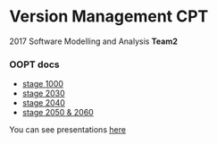 # Version Management CPT
2017 Software Modelling and Analysis **Team2**

### OOPT docs
* [stage 1000](http://dslab.konkuk.ac.kr/Class/2017/17SMA/Team_project/Team2/Stage1000_T2_rev3.pdf)
* [stage 2030](http://dslab.konkuk.ac.kr/Class/2017/17SMA/Team_project/Team2/Stage2030_T2_rev3.pdf)
* [stage 2040](http://dslab.konkuk.ac.kr/Class/2017/17SMA/Team_project/Team2/Stage2040_T2_rev2.pdf)
* [stage 2050 & 2060 ](http://dslab.konkuk.ac.kr/Class/2017/17SMA/Team_project/Team2/Stage2050_T2.pdf)

You can see presentations [here](http://dslab.konkuk.ac.kr/Class/2017/17SMA/Team_Organization.htm)
